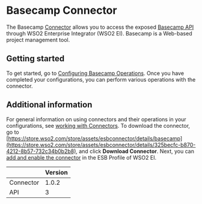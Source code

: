 # Basecamp Connector

The Basecamp [Connector](https://docs.wso2.com/display/EI611/Working+with+Connectors) allows you to access the exposed [Basecamp API](https://github.com/basecamp/bc3-api) through WSO2 Enterprise Integrator (WSO2 EI). Basecamp is a Web-based project management tool.
## Getting started
To get started, go to [Configuring Basecamp Operations](config.md). Once you have completed your configurations, you can perform various operations with the connector.

## Additional information
For general information on using connectors and their operations in your configurations, see [working with Connectors](https://docs.wso2.com/display/EI611/Working+with+Connectors). To download the connector, go to [https://store.wso2.com/store/assets/esbconnector/details/basecamp](https://store.wso2.com/store/assets/esbconnector/details/325becfc-b870-4212-8b57-732c34b0b2b8), and click **Download Connector**. Next, you can [add and enable the connector](https://docs.wso2.com/display/EI611/Working+with+Connectors+via+the+Management+Console) in the ESB Profile of WSO2 EI.

| | Version |
| ------------- |-------------|
| Connector    | 1.0.2 |
| API     | 3      |